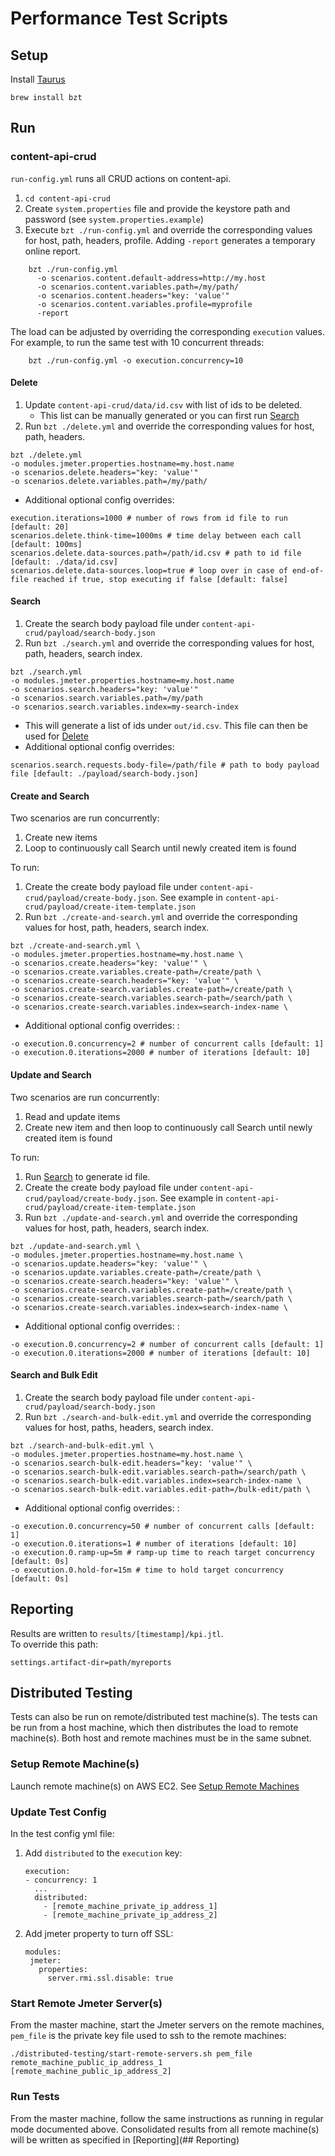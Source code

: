 
# Performance Test Scripts

## Setup 

Install [Taurus](https://gettaurus.org/docs/Installation/)
    
    brew install bzt

## Run

### content-api-crud

`run-config.yml` runs all CRUD actions on content-api.
1. `cd content-api-crud`
2. Create `system.properties` file and provide the keystore path and password (see `system.properties.example`)
3. Execute `bzt ./run-config.yml` and override the corresponding values for host, path, headers, profile. 
Adding `-report` generates a temporary online report.  
```
    bzt ./run-config.yml 
      -o scenarios.content.default-address=http://my.host
      -o scenarios.content.variables.path=/my/path/
      -o scenarios.content.headers="key: 'value'"
      -o scenarios.content.variables.profile=myprofile
      -report
```

The load can be adjusted by overriding the corresponding `execution` values. 
For example, to run the same test with 10 concurrent threads:
```
    bzt ./run-config.yml -o execution.concurrency=10
```

#### Delete

1. Update `content-api-crud/data/id.csv` with list of ids to be deleted. 
    * This list can be manually generated or you can first run [Search](#search)
1. Run `bzt ./delete.yml` and override the corresponding values for host, path, headers.
```
bzt ./delete.yml
-o modules.jmeter.properties.hostname=my.host.name
-o scenarios.delete.headers="key: 'value'"
-o scenarios.delete.variables.path=/my/path/
```
* Additional optional config overrides: 
```
execution.iterations=1000 # number of rows from id file to run [default: 20]
scenarios.delete.think-time=1000ms # time delay between each call [default: 100ms]
scenarios.delete.data-sources.path=/path/id.csv # path to id file [default: ./data/id.csv]
scenarios.delete.data-sources.loop=true # loop over in case of end-of-file reached if true, stop executing if false [default: false]
```

#### Search

1. Create the search body payload file under `content-api-crud/payload/search-body.json`
1. Run `bzt ./search.yml` and override the corresponding values for host, path, headers, search index.
```
bzt ./search.yml 
-o modules.jmeter.properties.hostname=my.host.name
-o scenarios.search.headers="key: 'value'"
-o scenarios.search.variables.path=/my/path
-o scenarios.search.variables.index=my-search-index
```
* This will generate a list of ids under `out/id.csv`. This file can then be used for [Delete](#delete)
* Additional optional config overrides: 
```
scenarios.search.requests.body-file=/path/file # path to body payload file [default: ./payload/search-body.json]
```

#### Create and Search

Two scenarios are run concurrently:
1. Create new items
2. Loop to continuously call Search until newly created item is found

To run: 
1. Create the create body payload file under `content-api-crud/payload/create-body.json`. 
See example in `content-api-crud/payload/create-item-template.json`
1. Run `bzt ./create-and-search.yml` and override the corresponding values for host, path, headers, search index.
```
bzt ./create-and-search.yml \
-o modules.jmeter.properties.hostname=my.host.name \
-o scenarios.create.headers="key: 'value'" \
-o scenarios.create.variables.create-path=/create/path \
-o scenarios.create-search.headers="key: 'value'" \
-o scenarios.create-search.variables.create-path=/create/path \
-o scenarios.create-search.variables.search-path=/search/path \
-o scenarios.create-search.variables.index=search-index-name \
```

* Additional optional config overrides: :
```
-o execution.0.concurrency=2 # number of concurrent calls [default: 1]
-o execution.0.iterations=2000 # number of iterations [default: 10]
```

#### Update and Search

Two scenarios are run concurrently:
1. Read and update items
2. Create new item and then loop to continuously call Search until newly created item is found

To run: 
1. Run [Search](#search) to generate id file. 
1. Create the create body payload file under `content-api-crud/payload/create-body.json`. 
See example in `content-api-crud/payload/create-item-template.json`
1. Run `bzt ./update-and-search.yml` and override the corresponding values for host, path, headers, search index.
```
bzt ./update-and-search.yml \
-o modules.jmeter.properties.hostname=my.host.name \
-o scenarios.update.headers="key: 'value'" \
-o scenarios.update.variables.create-path=/create/path \
-o scenarios.create-search.headers="key: 'value'" \
-o scenarios.create-search.variables.create-path=/create/path \
-o scenarios.create-search.variables.search-path=/search/path \
-o scenarios.create-search.variables.index=search-index-name \
```

* Additional optional config overrides: :
```
-o execution.0.concurrency=2 # number of concurrent calls [default: 1]
-o execution.0.iterations=2000 # number of iterations [default: 10]
```

#### Search and Bulk Edit
1. Create the search body payload file under `content-api-crud/payload/search-body.json`
1. Run `bzt ./search-and-bulk-edit.yml` and override the corresponding values for host, paths, headers, search index.

```
bzt ./search-and-bulk-edit.yml \
-o modules.jmeter.properties.hostname=my.host.name \
-o scenarios.search-bulk-edit.headers="key: 'value'" \
-o scenarios.search-bulk-edit.variables.search-path=/search/path \
-o scenarios.search-bulk-edit.variables.index=search-index-name \
-o scenarios.search-bulk-edit.variables.edit-path=/bulk-edit/path \
```

* Additional optional config overrides: :
```
-o execution.0.concurrency=50 # number of concurrent calls [default: 1]
-o execution.0.iterations=1 # number of iterations [default: 10]
-o execution.0.ramp-up=5m # ramp-up time to reach target concurrency  [default: 0s]
-o execution.0.hold-for=15m # time to hold target concurrency [default: 0s]
```

## Reporting

Results are written to `results/[timestamp]/kpi.jtl`.  
To override this path:
```
settings.artifact-dir=path/myreports
```
## Distributed Testing
Tests can also be run on remote/distributed test machine(s).
The tests can be run from a host machine, which then distributes the load
to remote machine(s). Both host and remote machines must be in the same subnet.

### Setup Remote Machine(s)

Launch remote machine(s) on AWS EC2. See [Setup Remote Machines](https://wiki.cac.washington.edu/display/EBS/Performance+Testing)

### Update Test Config
In the test config yml file:
1. Add `distributed` to the `execution` key:
    ```
    execution:
    - concurrency: 1
      ...
      distributed:
        - [remote_machine_private_ip_address_1]
        - [remote_machine_private_ip_address_2]
    ```
1. Add jmeter property to turn off SSL: 
    ```
   modules:
     jmeter:
       properties:
         server.rmi.ssl.disable: true
    ``` 
### Start Remote Jmeter Server(s)
From the master machine, start the Jmeter servers on the remote machines, 
`pem_file` is the private key file used to ssh to the remote machines:
```
./distributed-testing/start-remote-servers.sh pem_file remote_machine_public_ip_address_1 [remote_machine_public_ip_address_2]
```
### Run Tests
From the master machine, follow the same instructions as running in regular mode documented above.
Consolidated results from all remote machine(s) will be written as specified in [Reporting](## Reporting)